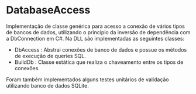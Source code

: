 # DatabaseAccess
Implementação de classe genérica para acesso a conexão de vários tipos de bancos de dados, utilizando o principio da inversão de dependência com a DbConnection em C#.
Na DLL são implementadas as seguintes classes:
* DbAccess : Abstrai conexões de banco de dados e possue os métodos de execução de queries SQL.
* BuildDb : Classe estática que realiza o chaveamento entre os tipos de conexões.


Foram também implementados alguns testes unitários de validação utilizando banco de dados SQLite.
